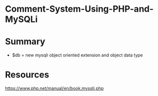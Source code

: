 # Comment-System-Using-PHP-and-MySQLi

# Summary
 * $db = new mysqli object oriented extension and object data type

# Resources
https://www.php.net/manual/en/book.mysqli.php




